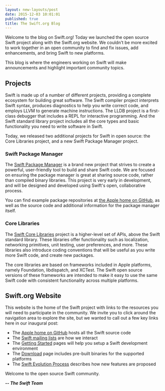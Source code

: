 ```yaml
---
layout: new-layouts/post
date: 2015-12-03 10:01:01
published: true
title: The Swift.org Blog
---
```


Welcome to the blog on Swift.org! Today we launched the open source Swift project along with the Swift.org website.  We couldn't be more excited to work together in an open community to find and fix issues, add enhancements, and bring Swift to new platforms.

This blog is where the engineers working on Swift will make announcements and highlight important community topics.


## Projects

Swift is made up of a number of different projects, providing a complete ecosystem for building great software.  The Swift compiler project interprets Swift syntax, produces diagnostics to help you write correct code, and employs LLVM to generate machine instructions.  The LLDB project is a first-class debugger that includes a REPL for interactive programming. And the Swift standard library project includes all the core types and basic functionality you need to write software in Swift.

Today, we released two additional projects for Swift in open source:  the Core Libraries project, and a new Swift Package Manager project.


### Swift Package Manager

The [Swift Package Manager](/documentation/package-manager/) is a brand new project that strives to create a powerful, user-friendly tool to build and share Swift code.  We are focused on ensuring the package manager is great at sharing source code, rather than compiled binary libraries. This project is very early in development, and will be designed and developed using Swift's open, collaborative process.

You can find example package repositories at [the Apple home on GitHub](http://github.com/apple), as well as the source code and additional information for the package manager itself.


### Core Libraries

The [Swift Core Libraries](/documentation/core-libraries/) project is a higher-level set of APIs, above the Swift standard library.  These libraries offer functionality such as localization, networking primitives, unit testing, user preferences, and more.  These libraries also introduce coding conventions that will be useful as you write more Swift code, and create new packages.

The core libraries are based on frameworks included in Apple platforms, namely Foundation, libdispatch, and XCTest.  The Swift open source versions of these frameworks are intended to make it  easy to use the same Swift code with consistent functionality across multiple platforms.


## Swift.org Website

This website is the home of the Swift project with links to the resources you will need to participate in the community.  We invite you to click around the navigation area to explore the site, but we wanted to call out a few key links here in our inaugural post:


* The [Apple home on GitHub](http://github.com/apple) hosts all the Swift source code
* The [Swift mailing lists](/community/#mailing-lists) are how we interact
* The [Getting Started](/getting-started/) pages will help you setup a Swift development environment
* The [Download](/download/) page includes pre-built binaries for the supported platforms
* The [Swift Evolution Process](/contributing/#evolution-process) describes how new features are proposed


Welcome to the open source Swift community.

**_-- The Swift Team_**
